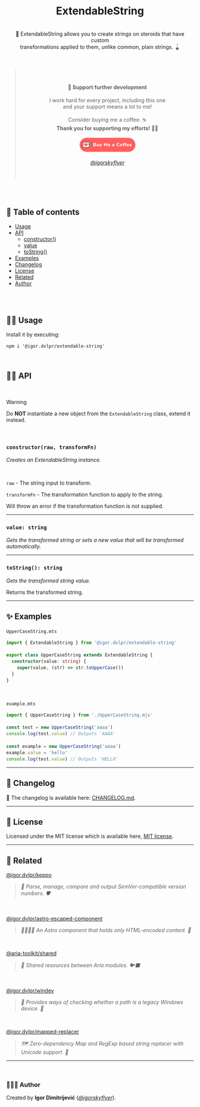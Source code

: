 <h1 align="center">ExtendableString</h1>

<br>

<div align="center">
  🦀 ExtendableString allows you to create strings on steroids that have custom
  <br>
  transformations applied to them, unlike common, plain strings. 🪀
</div>

<br>
<br>

<div align="center">
  <blockquote>
    <br>
    <h4>💖 Support further development</h4>
    <span>I work hard for every project, including this one
    <br>
    and your support means a lot to me!
    <br>
    <br>
    Consider buying me a coffee. ☕
    <br>
    <strong>Thank you for supporting my efforts! 🙏😊</strong></span>
    <br>
    <br>
    <a href="https://ko-fi.com/igorskyflyer" target="_blank"><img src="https://raw.githubusercontent.com/igorskyflyer/igorskyflyer/main/assets/ko-fi.png" alt="Donate to igorskyflyer" width="150"></a>
    <br>
    <br>
    <a href="https://github.com/igorskyflyer"><em>@igorskyflyer</em></a>
    <br>
    <br>
    <br>
  </blockquote>
</div>

<br>
<br>

## 📃 Table of contents

- [Usage](#-usage)
- [API](#-api)
  - [constructor()](#constructorraw-transformfn)
  - [value](#value-string)
  - [toString()](#tostring-string)
- [Examples](#-examples)
- [Changelog](#-changelog)
- [License](#-license)
- [Related](#-related)
- [Author](#-author)

<br>
<br>

## 🕵🏼 Usage

Install it by executing:

```shell
npm i '@igor.dvlpr/extendable-string'
```

<br>

## 🤹🏼 API

<br>

> [!WARNING]
> Do **NOT** instantiate a new object from the `ExtendableString` class, extend it instead.
>

<br>

### `constructor(raw, transformFn)`

*Creates an ExtendableString instance.*  

<br>

`raw` - The string input to transform.  

`transformFn` - The transformation function to apply to the string.  

Will throw an error if the transformation function is not supplied.

---

### `value: string`

*Gets the transformed string or sets a new value that will be transformed automatically.*

---

### `toString(): string`

*Gets the transformed string value.*  

Returns the transformed string.

---

## ✨ Examples

`UpperCaseString.mts`
```ts
import { ExtendableString } from '@igor.dvlpr/extendable-string'

export class UpperCaseString extends ExtendableString {
  constructor(value: string) {
    super(value, (str) => str.toUpperCase())
  }
}
```

<br>

`example.mts`
```ts
import { UpperCaseString } from './UpperCaseString.mjs'

const test = new UpperCaseString('aaaa')
console.log(test.value) // Outputs 'AAAA'

const example = new UpperCaseString('aaaa')
example.value = 'hello'
console.log(test.value) // Outputs 'HELLO'
```

---

## 📝 Changelog

📑 The changelog is available here: [CHANGELOG.md](https://github.com/igorskyflyer/npm-extendable-string/blob/main/CHANGELOG.md).

---

## 🪪 License

Licensed under the MIT license which is available here, [MIT license](https://github.com/igorskyflyer/npm-extendable-string/blob/main/LICENSE).

---

## 🧬 Related

[@igor.dvlpr/keppo](https://www.npmjs.com/package/@igor.dvlpr/keppo)

> _🎡 Parse, manage, compare and output SemVer-compatible version numbers. 🛡_

<br>

[@igor.dvlpr/astro-escaped-component](https://www.npmjs.com/package/@igor.dvlpr/astro-escaped-component)

> _🏃🏻‍♂️‍➡️ An Astro component that holds only HTML-encoded content. 📜_

<br>

[@aria-toolkit/shared](https://www.npmjs.com/package/@aria-toolkit/shared)

> _👻 Shared resources between Aria modules. 🐦‍⬛_

<br>

[@igor.dvlpr/windev](https://www.npmjs.com/package/@igor.dvlpr/windev)

> _🍃 Provides ways of checking whether a path is a legacy Windows device. 💾_

<br>

[@igor.dvlpr/mapped-replacer](https://www.npmjs.com/package/@igor.dvlpr/mapped-replacer)

> _🗺 Zero-dependency Map and RegExp based string replacer with Unicode support. 🍁_

---

<br>

### 👨🏻‍💻 Author
Created by **Igor Dimitrijević** ([*@igorskyflyer*](https://github.com/igorskyflyer/)).
